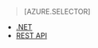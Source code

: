 > [AZURE.SELECTOR]
- [.NET](../articles/media-services/media-services-dotnet-connect-programmatically.md)
- [REST API](../articles/media-services/media-services-rest-connect_programmatically.md)


<!--HONumber=Sep16_HO4-->


